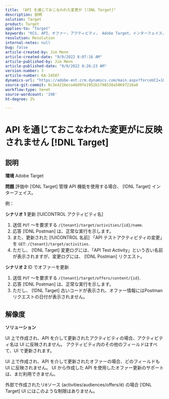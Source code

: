 ```yaml
---
title: 「API を通じておこなわれた変更が [!DNL Target]"
description: 説明
solution: Target
product: Target
applies-to: "Target"
keywords: "KCS, API，オファー，アクティビティ， Adobe Target，インターフェイス，変更"
resolution: Resolution
internal-notes: null
bug: false
article-created-by: Jim Menn
article-created-date: "9/9/2022 8:07:16 AM"
article-published-by: Jim Menn
article-published-date: "9/9/2022 8:26:23 AM"
version-number: 3
article-number: KA-14507
dynamics-url: "https://adobe-ent.crm.dynamics.com/main.aspx?forceUCI=1&pagetype=entityrecord&etn=knowledgearticle&id=ccc21268-1630-ed11-9db1-0022480866ad"
source-git-commit: 0c3e421beca46d9fe1952b1f98538a50697216a0
workflow-type: tm+mt
source-wordcount: '198'
ht-degree: 2%

---
```


# API を通じておこなわれた変更がに反映されません [!DNL Target]

## 説明


<b>環境</b>
Adobe Target

<b>問題</b>
評価中 [!DNL Target] 管理 API 機能を使用する場合、 [!DNL Target] インターフェイス。

例：

<b>シナリオ 1</b>
更新 [!UICONTROL アクティビティ名]

1. 送信 `PUT` ～を要求する `/{tenant}/target/activities/{id}/name`.
2. 応答 [!DNL Postman] は、正常な実行を示します。
3. また、更新された [!UICONTROL 名前] 「API テストアクティビティの変更」を `GET`: `/{tenant}/target/activities`.
4. ただし、 [!DNL Target] 変更ログには、「API Test Activity」という古い名前が表示されますが、変更ログには、 [!DNL Postman] リクエスト。


<b>シナリオ 2</b>
ID でオファーを更新

1. 送信 `PUT` ～を要求する `/{tenant}/target/offers/content/{id}`.
2. 応答 [!DNL Postman] は、正常な実行を示します。
3. ただし、 [!DNL Target] 古いコードが表示され、オファー情報にはPostmanリクエストの日付が表示されません。







## 解像度


<b>ソリューション</b>

UI 上で作成され、API を介して更新されたアクティビティの場合、アクティビティ名は UI に反映されません。 アクティビティ内のその他のフィールドはすべて、UI で更新されます。

UI 上で作成され、API を介して更新されたオファーの場合、どのフィールドも UI に反映されません。 UI から作成した API を使用したオファー更新のサポートは、まだ利用できません。

外部で作成されたリёソース (activities/audiences/offers/ё) の場合 [!DNL Target] UI にはこのような制限はありません。


